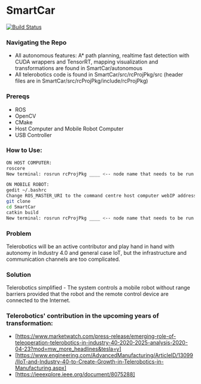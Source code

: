 # SmartCar
[![Build Status](https://travis-ci.org/joemccann/dillinger.svg?branch=master)](https://travis-ci.org/joemccann/dillinger)

### Navigating the Repo
* All autonomous features: A* path planning, realtime fast detection with CUDA wrappers and TensorRT, mapping visualization and transformations are found in SmartCar/autonomous 
* All telerobotics code is found in SmartCar/src/rcProjPkg/src (header files are in SmartCar/src/rcProjPkg/include/rcProjPkg)

### Prereqs
* ROS
* OpenCV
* CMake
* Host Computer and Mobile Robot Computer
* USB Controller

### How to Use:
```sh
ON HOST COMPUTER:
roscore
New terminal: rosrun rcProjPkg ____ <-- node name that needs to be run on host machine: (controllerData, joystickProcessing and vidRead)

ON MOBILE ROBOT:
gedit ~/.bashrc
Change ROS_MASTER_URI to the command centre host computer webIP address (use ifconfig)
git clone
cd SmartCar
catkin build
New terminal: rosrun rcProjPkg ____ <-- node name that needs to be run on host machine - (motorControls and vidStream)

```

### Problem
Telerobotics will be an active contributor and play hand in hand with autonomy in Industry 4.0 and general case IoT, but the infrastructure and communication channels are too complicated.

### Solution
Telerobotics simplified - The system controls a mobile robot without range barriers provided that the robot and the remote control device are connected to the Internet.

### Telerobotics' contribution in the upcoming years of transformation:
* [https://www.marketwatch.com/press-release/emerging-role-of-teleoperation-telerobotics-in-industry-40-2020-2025-analysis-2020-04-23?mod=mw_more_headlines&tesla=y]
* [https://www.engineering.com/AdvancedManufacturing/ArticleID/13099/IIoT-and-Industry-40-to-Create-Growth-in-Telerobotics-in-Manufacturing.aspx]
* [https://ieeexplore.ieee.org/document/8075288]
